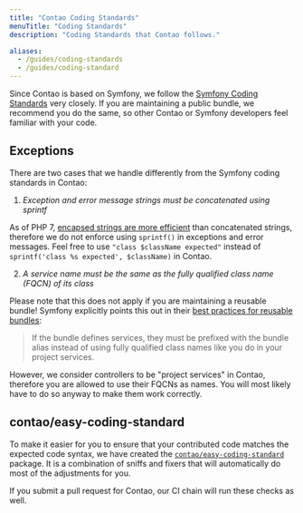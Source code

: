 ```yaml
---
title: "Contao Coding Standards"
menuTitle: "Coding Standards"
description: "Coding Standards that Contao follows."

aliases:
  - /guides/coding-standards
  - /guides/coding-standard
---
```


Since Contao is based on Symfony, we follow the [Symfony Coding Standards][1] very closely. If you are maintaining a
public bundle, we recommend you do the same, so other Contao or Symfony developers feel familiar with your code.

## Exceptions

There are two cases that we handle differently from the Symfony coding standards in Contao:

1. _Exception and error message strings must be concatenated using sprintf_

As of PHP 7, [encapsed strings are more efficient][2] than concatenated strings, therefore we do not enforce using
`sprintf()` in exceptions and error messages. Feel free to use `"class $className expected"` instead of
`sprintf('class %s expected', $className)` in Contao.

2. _A service name must be the same as the fully qualified class name (FQCN) of its class_

Please note that this does not apply if you are maintaining a reusable bundle! Symfony explicitly points this out in
their [best practices for reusable bundles][3]:

> If the bundle defines services, they must be prefixed with the bundle alias instead of using fully qualified class
> names like you do in your project services.

However, we consider controllers to be "project services" in Contao, therefore you are allowed to use their FQCNs as
names. You will most likely have to do so anyway to make them work correctly.

## contao/easy-coding-standard

To make it easier for you to ensure that your contributed code matches the expected code syntax, we have created the
[`contao/easy-coding-standard`][4] package. It is a combination of sniffs and fixers that will automatically do most
of the adjustments for you.

If you submit a pull request for Contao, our CI chain will run these checks as well.

[1]: https://symfony.com/doc/current/contributing/code/standards.html
[2]: https://blog.blackfire.io/php-7-performance-improvements-encapsed-strings-optimization.html
[3]: https://symfony.com/doc/current/bundles/best_practices.html#services
[4]: https://github.com/contao/easy-coding-standard
